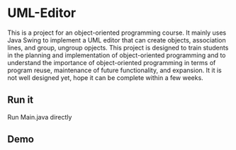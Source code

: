 # UML-Editor

This is a project for an object-oriented programming course. It mainly uses Java Swing to implement a UML editor that can create objects, association lines, and group, ungroup opjects. This project is designed to train students in the planning and implementation of object-oriented programming and to understand the importance of object-oriented programming in terms of program reuse, maintenance of future functionality, and expansion. It it is not well designed yet, hope it can be complete within a few weeks.

## Run it

Run Main.java directly

## Demo

